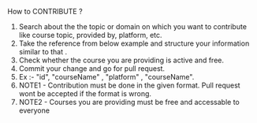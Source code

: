 How to CONTRIBUTE ?

1. Search about the the topic or domain on which you want to contribute like course topic, provided by, platform, etc.
2. Take the reference from below example and structure your information similar to that .
3. Check whether the course you are providing is active and free.
4. Commit your change and go for pull request.
5. Ex :- "id", "courseName" , "platform" , "courseName". 
6. NOTE1 - Contribution must be done in the given format. Pull request wont be accepted if the format is wrong.
7. NOTE2 -  Courses you are providing must be free and accessable to everyone
